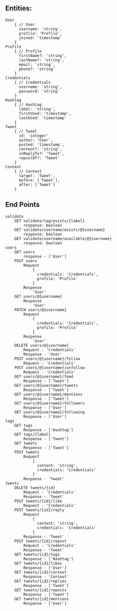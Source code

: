 ## Entities:

	User
		{ // User
		  username: 'string',
		  profile: 'Profile',
		  joined: 'timestamp'
		}
	Profile
		{ // Profile
		  firstName?: 'string',
		  lastName?: 'string',
		  email: 'string',
		  phone?: 'string'
		}
	Credentials
		{ // Credentials
		  username: 'string',
		  password: 'string'
		}
	Hashtag
		{ // Hashtag
		  label: 'string',
		  firstUsed: 'timestamp',
		  lastUsed: 'timestamp'
		}
	Tweet
		{ // Tweet
		  id: 'integer'
		  author: 'User',
		  posted: 'timestamp',
		  content?: 'string',
		  inReplyTo?: 'Tweet',
		  repostOf?: 'Tweet'
		}
	Context
		{ // Context
		  target: 'Tweet',
		  before: ['Tweet'],
		  after: ['Tweet']
		}

## End Points
	validate
		GET validate/tag/exists/{label}
			response: boolean
		GET validate/username/exists/@{username}
			response: boolean
		GET validate/username/available/@{username}
			response: boolean
	users
		GET users
			response - ['User']
		POST users
			Request
				{
				  credentials: 'Credentials',
				  profile: 'Profile'
				}
			Response
				'User'
		GET users/@{username}
			Response
				'User'
		PATCH users/@{username}
			Request
				{
				  credentials: 'Credentials',
				  profile: 'Profile'
				}
			Response
				'User'
		DELETE users/@{username}
			Request - 'Credentials'
			Response - 'User'
		POST users/@{username}/follow
			Request - 'Credentials'
		POST users/@{username}/unfollow
			Request - 'Credentials'
		GET users/@{username}/feed
			Response - ['Tweet']
		GET users/@{username}/tweets
			Response - ['Tweet']
		GET users/@{username}/mentions
			Response - ['Tweet']
		GET users/@{username}/followers
			Response - ['User']
		GET users/@{username}/following
			Response - ['User']
	tags
		GET tags
			Response - ['Hashtag']
		GET tags/{label}
			Response - ['Tweet']
		GET tweets
			Response - ['Tweet']
		POST tweets
			Request
				{
				  content: 'string',
				  credentials: 'Credentials'
				}
			Response - 'Tweet'
	tweets
		DELETE tweets/{id}
			Request - 'Credentials'
			Response - 'Tweet'
		POST tweets/{id}/like
			Request - 'Credentials'
		POST tweets/{id}/reply
			Request
				{
				  content: 'string',
				  credentials: 'Credentials'
				}
			Response - 'Tweet'
		POST tweets/{id}/repost
			Request - 'Credentials'
			Response - 'Tweet'
		GET tweets/{id}/tags
			Response - ['Hashtag']
		GET tweets/{id}/likes
			Response - ['User']
		GET tweets/{id}/context
			Response - 'Context'
		GET tweets/{id}/replies
			Response - ['Tweet']
		GET tweets/{id}/reposts
			Response - ['Tweet']
		GET tweets/{id}/mentions
			Response - ['User']
